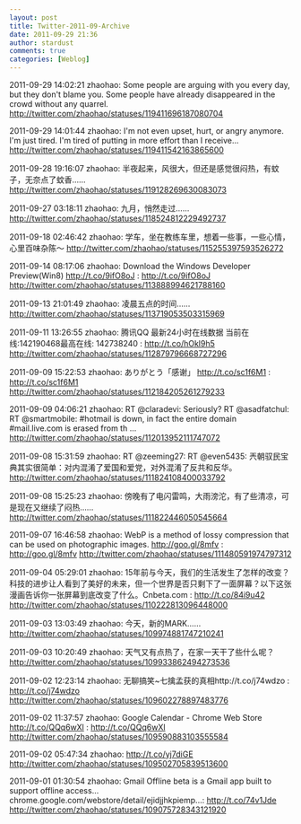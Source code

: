 ```yaml
---
layout: post
title: Twitter-2011-09-Archive
date: 2011-09-29 21:36
author: stardust
comments: true
categories: [Weblog]
---
```

2011-09-29 14:02:21
zhaohao: Some people are arguing with you every day, but they don't blame you. Some people have already disappeared in the crowd without any quarrel.
http://twitter.com/zhaohao/statuses/119411696187080704

2011-09-29 14:01:44
zhaohao: I'm not even upset, hurt, or angry anymore. I'm just tired. I'm tired of putting in more effort than I receive...
http://twitter.com/zhaohao/statuses/119411542163865600

2011-09-28 19:16:07
zhaohao: 半夜起来，风很大，但还是感觉很闷热，有蚊子，无奈点了蚊香……
http://twitter.com/zhaohao/statuses/119128269630083073

2011-09-27 03:18:11
zhaohao: 九月，悄然走过……
http://twitter.com/zhaohao/statuses/118524812229492737

2011-09-18 02:46:42
zhaohao: 学车，坐在教练车里，想着一些事，一些心情，心里百味杂陈～
http://twitter.com/zhaohao/statuses/115255397593526272

2011-09-14 08:17:06
zhaohao: Download the Windows Developer Preview(Win8) http://t.co/9ifO8oJ : http://t.co/9ifO8oJ
http://twitter.com/zhaohao/statuses/113888994621788160

2011-09-13 21:01:49
zhaohao: 凌晨五点的时间……
http://twitter.com/zhaohao/statuses/113719053503315969

2011-09-11 13:26:55
zhaohao: 腾讯QQ 最新24小时在线数据 当前在线:142190468最高在线: 142738240 : http://t.co/hOkl9h5
http://twitter.com/zhaohao/statuses/112879796668727296

2011-09-09 15:22:53
zhaohao: ありがとう「感谢」 http://t.co/sc1f6M1 : http://t.co/sc1f6M1
http://twitter.com/zhaohao/statuses/112184205261279233

2011-09-09 04:06:21
zhaohao: RT @claradevi: Seriously? RT @asadfatchul: RT @smartmobile: #hotmail is down, in fact the entire domain #mail.live.com is erased from th ...
http://twitter.com/zhaohao/statuses/112013952111747072

2011-09-08 15:31:59
zhaohao: RT @zeeming27: RT @even5435: 兲朝驭民宝典其实很简单：对内混淆了爱国和爱党，对外混淆了反共和反华。
http://twitter.com/zhaohao/statuses/111824108400033792

2011-09-08 15:25:23
zhaohao: 傍晚有了电闪雷鸣，大雨滂沱，有了些清凉，可是现在又继续了闷热……
http://twitter.com/zhaohao/statuses/111822446050545664

2011-09-07 16:46:58
zhaohao: WebP is a method of lossy compression that can be used on photographic images.  http://goo.gl/8mfv : http://goo.gl/8mfv
http://twitter.com/zhaohao/statuses/111480591974797312

2011-09-04 05:29:01
zhaohao: 15年前与今天，我们的生活发生了怎样的改变？ 科技的进步让人看到了美好的未来，但一个世界是否只剩下了一面屏幕？以下这张漫画告诉你一张屏幕到底改变了什么。Cnbeta.com : http://t.co/84i9u42
http://twitter.com/zhaohao/statuses/110222813096448000

2011-09-03 13:03:49
zhaohao: 今天，新的MARK……
http://twitter.com/zhaohao/statuses/109974881747210241

2011-09-03 10:20:49
zhaohao: 天气又有点热了，在家一天干了些什么呢？
http://twitter.com/zhaohao/statuses/109933862494273536

2011-09-02 12:23:14
zhaohao: 无聊搞笑~七擒孟获的真相http://t.co/j74wdzo : http://t.co/j74wdzo
http://twitter.com/zhaohao/statuses/109602278897483776

2011-09-02 11:37:57
zhaohao: Google Calendar - Chrome Web Store http://t.co/QQq6wXl : http://t.co/QQq6wXl
http://twitter.com/zhaohao/statuses/109590883103555584

2011-09-02 05:47:34
zhaohao: http://t.co/yj7diGE
http://twitter.com/zhaohao/statuses/109502705839513600

2011-09-01 01:30:54
zhaohao: Gmail Offline beta is a Gmail app built to support offline access... chrome.google.com/webstore/detail/ejidjjhkpiemp...: http://t.co/74v1Jde
http://twitter.com/zhaohao/statuses/109075728343121920
